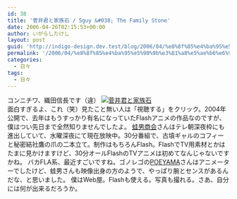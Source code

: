 ```yaml
---
id: 38
title: '菅井君と家族石 / Sguy &#038; The Family Stone'
date: 2006-04-26T02:15:53+00:00
author: いがらしたけし
layout: post
guid: 'http://indigo-design.dev.test/blog/2006/04/%e8%8f%85%e4%ba%95%e5%90%9b%e3%81%a8%e5%ae%b6%e6%97%8f%e7%9f%b3-sguy-the-family-stone/'
permalink: '/2006/04/%e8%8f%85%e4%ba%95%e5%90%9b%e3%81%a8%e5%ae%b6%e6%97%8f%e7%9f%b3-sguy-the-family-stone/'
categories:
  - 日々
tags:
  - 日々
---
```

コンニチワ、織田信長です（違）
<a href="http://pc.fluxnet.jp/movie/sugai/index.html" target="_blank"><img src="http://blog-imgs-29.fc2.com/a/r/m/armadillo75/c15_02.gif" alt="菅井君と家族石" border="0"></a><br />
面白すぎるよ、これ（笑）見たこと無い人は「視聴する」をクリック。2004年公開で、去年はもうすっかり有名になっていたFlashアニメの作品なのですが、僕はつい先日まで全然知りませんでしたよ。
<a href="http://www.kaeruotoko.com/" target="_blank">蛙男商会</a>さんはテレ朝深夜枠にも進出していて、水曜深夜にて現在放映中。30分番組で、古墳ギャルのコフィーと秘密結社鷹の爪の二本立て。制作はもちろんFlash。FlashでTV用素材とかはたまに見かけますけど、30分オールFlashのTVアニメは初めてなんじゃないですかね。
バカFLA系、最近すごいですね。ゴノレゴの<a href="http://www.poeyama.com/" target="_blank">POEYAMA</a>さんはアニメーターでしたけど、蛙男さんも映像出身の方のようで、やっぱり腕とセンスがあるんだな、と思いました。
僕はWeb屋。Flashも使える。写真も撮れる。さあ、自分には何が出来るだろうか。